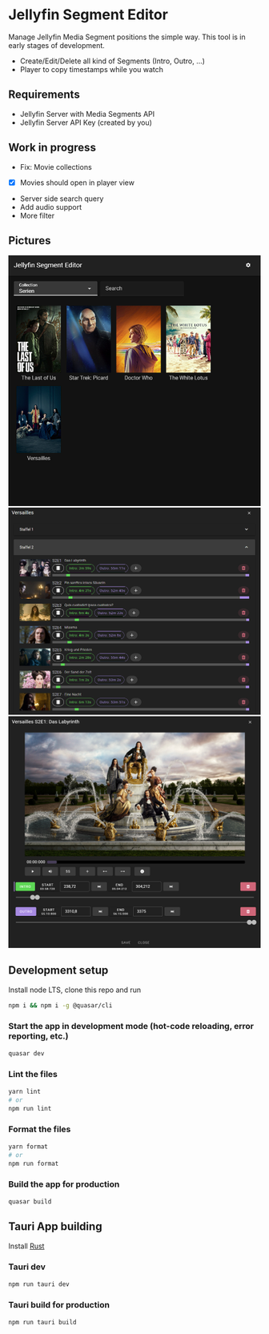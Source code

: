 # Jellyfin Segment Editor

Manage Jellyfin Media Segment positions the simple way. This tool is in early stages of development.

* Create/Edit/Delete all kind of Segments (Intro, Outro, ...)
* Player to copy timestamps while you watch

## Requirements

* Jellyfin Server with Media Segments API
* Jellyfin Server API Key (created by you)

## Work in progress

* Fix: Movie collections
* [X] Movies should open in player view
* Server side search query
* Add audio support
* More filter

## Pictures

![Overview](docs/editor-overview.png)
![TV Shows](docs/editor-tvshow.png)
![Player](docs/player-editor.png)

## Development setup

Install node LTS, clone this repo and run

```bash
npm i && npm i -g @quasar/cli
```

### Start the app in development mode (hot-code reloading, error reporting, etc.)

```bash
quasar dev
```

### Lint the files

```bash
yarn lint
# or
npm run lint
```

### Format the files

```bash
yarn format
# or
npm run format
```

### Build the app for production

```bash
quasar build
```

## Tauri App building
Install [Rust](https://www.rust-lang.org/learn/get-started)

### Tauri dev

```bash
npm run tauri dev
```

### Tauri build for production

```bash
npm run tauri build
```
